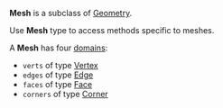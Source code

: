 **Mesh** is a subclass of [Geometry](Geometry.md).

Use **Mesh** type to access methods specific to meshes.

A **Mesh** has four [domains](domain.md):
- `verts` of type [Vertex](Vertex.md)
- `edges` of type [Edge](Edge.md)
- `faces` of type [Face](Face.md)
- `corners` of type [Corner](Corner.md)


